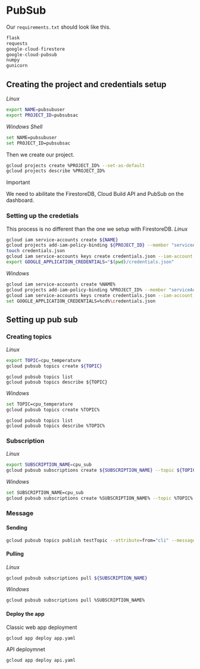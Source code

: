 # PubSub
Our `requirements.txt` should look like this.
```Python
flask
requests
google-cloud-firestore
google-cloud-pubsub
numpy
gunicorn
```
## Creating the project and credentials setup
*Linux*
```bash
export NAME=pubsubuser
export PROJECT_ID=pubsubsac
```
*Windows Shell*
```bash
set NAME=pubsubuser
set PROJECT_ID=pubsubsac
```
Then we create our project.
```bash
gcloud projects create %PROJECT_ID% --set-as-default
gcloud projects describe %PROJECT_ID%
```
> [!IMPORTANT]
> We need to abilitate the FirestoreDB, Cloud Build API and  PubSub on the dashboard.

### Setting up the credetials
This process is no different than the one we setup with FirestoreDB.
*Linux*
```bash
gcloud iam service-accounts create ${NAME}
gcloud projects add-iam-policy-binding ${PROJECT_ID} --member "serviceAccount:${NAME}@${PROJECT_ID}.iam.gserviceaccount.com" --role "roles/owner"
touch credentials.json
gcloud iam service-accounts keys create credentials.json --iam-account ${NAME}@${PROJECT_ID}.iam.gserviceaccount.com
export GOOGLE_APPLICATION_CREDENTIALS="$(pwd)/credentials.json"
```
*Windows*

```bash
gcloud iam service-accounts create %NAME%
gcloud projects add-iam-policy-binding %PROJECT_ID% --member "serviceAccount:%NAME%@%PROJECT_ID%.iam.gserviceaccount.com" --role "roles/owner"
gcloud iam service-accounts keys create credentials.json --iam-account %NAME%@%PROJECT_ID%.iam.gserviceaccount.com
set GOOGLE_APPLICATION_CREDENTIALS=%cd%\credentials.json
```
## Setting up pub sub
### Creating topics
*Linux*
```bash
export TOPIC=cpu_temperature
gcloud pubsub topics create ${TOPIC}
```
```
gcloud pubsub topics list
gcloud pubsub topics describe ${TOPIC}
```
*Windows*
```bash
set TOPIC=cpu_temperature
gcloud pubsub topics create %TOPIC%
```
```
gcloud pubsub topics list
gcloud pubsub topics describe %TOPIC%
```

### Subscription 
*Linux*
```bash
export SUBSCRIPTION_NAME=cpu_sub
gcloud pubsub subscriptions create ${SUBSCRIPTION_NAME} --topic ${TOPIC}
```
*Windows*
```bash
set SUBSCRIPTION_NAME=cpu_sub
gcloud pubsub subscriptions create %SUBSCRIPTION_NAME% --topic %TOPIC%
```

### Message 
#### Sending
```bash
gcloud pubsub topics publish testTopic --attribute=from="cli" --message="Test Message"
```
#### Pulling
*Linux*
```bash
gcloud pubsub subscriptions pull ${SUBSCRIPTION_NAME}
```
*Windows*
```bash
gcloud pubsub subscriptions pull %SUBSCRIPTION_NAME%
```

#### Deploy the app
Classic web app deployment
```bash
gcloud app deploy app.yaml
```

API deploymnet
```bash
gcloud app deploy api.yaml
```
